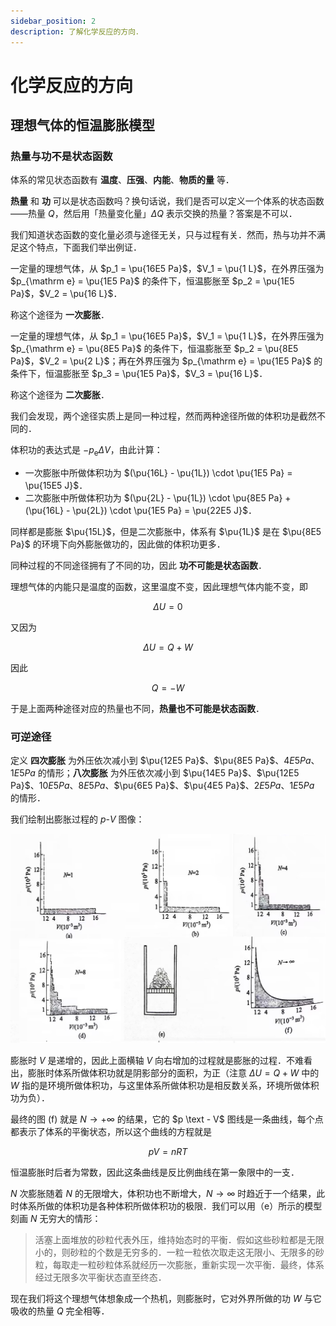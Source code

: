 ```yaml
---
sidebar_position: 2
description: 了解化学反应的方向．
---
```


# 化学反应的方向

## 理想气体的恒温膨胀模型

### 热量与功不是状态函数

体系的常见状态函数有 **温度**、**压强**、**内能**、**物质的量** 等．

**热量** 和 **功** 可以是状态函数吗？换句话说，我们是否可以定义一个体系的状态函数——热量 $Q$，然后用「热量变化量」$\Delta Q$ 表示交换的热量？答案是不可以．

我们知道状态函数的变化量必须与途径无关，只与过程有关．然而，热与功并不满足这个特点，下面我们举出例证．

一定量的理想气体，从 $p_1 = \pu{16E5 Pa}$，$V_1 = \pu{1 L}$，在外界压强为 $p_{\mathrm e} = \pu{1E5 Pa}$ 的条件下，恒温膨胀至 $p_2 = \pu{1E5 Pa}$，$V_2 = \pu{16 L}$．

称这个途径为 **一次膨胀**．

一定量的理想气体，从 $p_1 = \pu{16E5 Pa}$，$V_1 = \pu{1 L}$，在外界压强为 $p_{\mathrm e} = \pu{8E5 Pa}$ 的条件下，恒温膨胀至 $p_2 = \pu{8E5 Pa}$，$V_2 = \pu{2 L}$；再在外界压强为 $p_{\mathrm e} = \pu{1E5 Pa}$ 的条件下，恒温膨胀至 $p_3 = \pu{1E5 Pa}$，$V_3 = \pu{16 L}$．

称这个途径为 **二次膨胀**．

我们会发现，两个途径实质上是同一种过程，然而两种途径所做的体积功是截然不同的．

体积功的表达式是 $-p_{\mathrm e}\Delta V$，由此计算：

- 一次膨胀中所做体积功为 $(\pu{16L} - \pu{1L}) \cdot \pu{1E5 Pa} = \pu{15E5 J}$．
- 二次膨胀中所做体积功为 $(\pu{2L} - \pu{1L}) \cdot \pu{8E5 Pa} + (\pu{16L} - \pu{2L}) \cdot \pu{1E5 Pa} = \pu{22E5 J}$．

同样都是膨胀 $\pu{15L}$，但是二次膨胀中，体系有 $\pu{1L}$ 是在 $\pu{8E5 Pa}$ 的环境下向外膨胀做功的，因此做的体积功更多．

同种过程的不同途径拥有了不同的功，因此 **功不可能是状态函数**．

理想气体的内能只是温度的函数，这里温度不变，因此理想气体内能不变，即

$$
\Delta U = 0
$$

又因为

$$
\Delta U = Q + W
$$

因此

$$
Q = -W
$$

于是上面两种途径对应的热量也不同，**热量也不可能是状态函数**．

### 可逆途径

定义 **四次膨胀** 为外压依次减小到 $\pu{12E5 Pa}$、$\pu{8E5 Pa}$、${4E5 Pa}$、${1E5Pa}$ 的情形；**八次膨胀** 为外压依次减小到 $\pu{14E5 Pa}$、$\pu{12E5 Pa}$、${10E5 Pa}$、${8E5Pa}$、$\pu{6E5 Pa}$、$\pu{4E5 Pa}$、${2E5 Pa}$、${1E5Pa}$ 的情形．

我们绘制出膨胀过程的 $p \text{-} V$ 图像：

![膨胀图像](./assets/direction/1.1.png)

膨胀时 $V$ 是递增的，因此上面横轴 $V$ 向右增加的过程就是膨胀的过程．不难看出，膨胀时体系所做体积功就是阴影部分的面积，为正（注意 $\Delta U = Q + W$ 中的 $W$ 指的是环境所做体积功，与这里体系所做体积功是相反数关系，环境所做体积功为负）．

最终的图 (f) 就是 $N \to +\infty$ 的结果，它的 $p \text - V$ 图线是一条曲线，每个点都表示了体系的平衡状态，所以这个曲线的方程就是

$$
pV = nRT
$$

恒温膨胀时后者为常数，因此这条曲线是反比例曲线在第一象限中的一支．

$N$ 次膨胀随着 $N$ 的无限增大，体积功也不断增大，$N \to \infty$ 时趋近于一个结果，此时体系所做的体积功是各种体积所做体积功的极限．我们可以用（e）所示的模型刻画 $N$ 无穷大的情形：

> 活塞上面堆放的砂粒代表外压，维持始态时的平衡．假如这些砂粒都是无限小的，则砂粒的个数是无穷多的．一粒一粒依次取走这无限小、无限多的砂粒，每取走一粒砂粒体系就经历一次膨胀，重新实现一次平衡．最终，体系经过无限多次平衡状态直至终态．

现在我们将这个理想气体想象成一个热机，则膨胀时，它对外界所做的功 $W$ 与它吸收的热量 $Q$ 完全相等．
